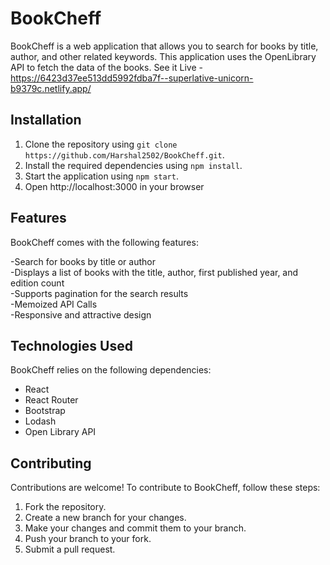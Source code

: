 # BookCheff

BookCheff is a web application that allows you to search for books by title, author, and other related keywords. This application uses the OpenLibrary API to fetch the data of the books. See it Live - https://6423d37ee513dd5992fdba7f--superlative-unicorn-b9379c.netlify.app/
  
## Installation

1. Clone the repository using `git clone https://github.com/Harshal2502/BookCheff.git`.
2. Install the required dependencies using `npm install`.
3. Start the application using `npm start`.
4. Open http://localhost:3000 in your browser

## Features

BookCheff comes with the following features:

-Search for books by title or author <br>
-Displays a list of books with the title, author, first published year, and edition count<br>
-Supports pagination for the search results<br>
-Memoized API Calls<br>
-Responsive and attractive design<br> 

## Technologies Used

BookCheff relies on the following dependencies:

- React
- React Router
- Bootstrap
- Lodash
- Open Library API

## Contributing

Contributions are welcome! To contribute to BookCheff, follow these steps:

1. Fork the repository.
2. Create a new branch for your changes.
3. Make your changes and commit them to your branch.
4. Push your branch to your fork.
5. Submit a pull request.
